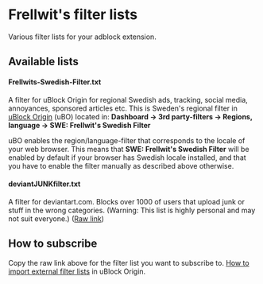 # Frellwit's filter lists
Various filter lists for your adblock extension. 

## Available lists

#### Frellwits-Swedish-Filter.txt

A filter for uBlock Origin for regional Swedish ads, tracking, social media, annoyances, sponsored articles etc. This is Sweden's regional filter in [uBlock Origin](https://github.com/gorhill/uBlock) (uBO) located in: **Dashboard -> 3rd party-filters -> Regions, language -> SWE: Frellwit's Swedish Filter**

uBO enables the region/language-filter that corresponds to the locale of your web browser. This means that **SWE: Frellwit's Swedish Filter** will be enabled by default if your browser has Swedish locale installed, and that you have to enable the filter manually as described above otherwise.

#### deviantJUNKfilter.txt

A filter for deviantart.com. Blocks over 1000 of users that upload junk or stuff in the wrong categories. (Warning: This list is highly personal and may not suit everyone.) ([Raw link](https://raw.githubusercontent.com/lassekongo83/Frellwits-filter-lists/master/deviantJUNKfilter.txt))

## How to subscribe
Copy the raw link above for the filter list you want to subscribe to. [How to import external filter lists](https://github.com/gorhill/uBlock/wiki/Filter-lists-from-around-the-web) in uBlock Origin.

